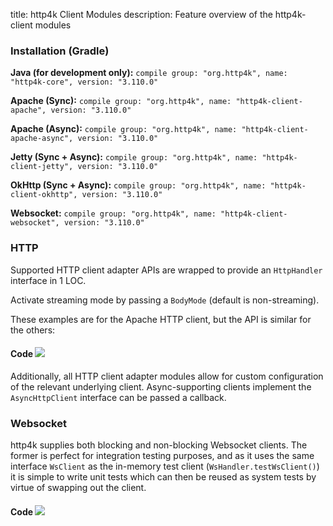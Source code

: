 title: http4k Client Modules
description: Feature overview of the http4k-client modules

### Installation (Gradle)
**Java (for development only):** ```compile group: "org.http4k", name: "http4k-core", version: "3.110.0"```

**Apache (Sync):** ```compile group: "org.http4k", name: "http4k-client-apache", version: "3.110.0"```

**Apache (Async):** ```compile group: "org.http4k", name: "http4k-client-apache-async", version: "3.110.0"```

**Jetty (Sync + Async):** ```compile group: "org.http4k", name: "http4k-client-jetty", version: "3.110.0"```

**OkHttp (Sync + Async):** ```compile group: "org.http4k", name: "http4k-client-okhttp", version: "3.110.0"```

**Websocket:** ```compile group: "org.http4k", name: "http4k-client-websocket", version: "3.110.0"```

### HTTP
Supported HTTP client adapter APIs are wrapped to provide an `HttpHandler` interface in 1 LOC.

Activate streaming mode by passing a `BodyMode` (default is non-streaming).

These examples are for the Apache HTTP client, but the API is similar for the others:

#### Code [<img class="octocat" src="/img/octocat-32.png"/>](https://github.com/http4k/http4k/blob/master/src/docs/guide/modules/clients/example_http.kt)
<script src="https://gist-it.appspot.com/https://github.com/http4k/http4k/blob/master/src/docs/guide/modules/clients/example_http.kt"></script>

Additionally, all HTTP client adapter modules allow for custom configuration of the relevant underlying client. Async-supporting clients implement the `AsyncHttpClient` interface can be passed a callback.

### Websocket
http4k supplies both blocking and non-blocking Websocket clients. The former is perfect for integration testing purposes, and as it uses the same interface `WsClient` as the in-memory test client (`WsHandler.testWsClient()`) it is simple to write unit tests which can then be reused as system tests by virtue of swapping out the client.

#### Code [<img class="octocat" src="/img/octocat-32.png"/>](https://github.com/http4k/http4k/blob/master/src/docs/guide/modules/clients/example_websocket.kt)
<script src="https://gist-it.appspot.com/https://github.com/http4k/http4k/blob/master/src/docs/guide/modules/clients/example_websocket.kt"></script>
